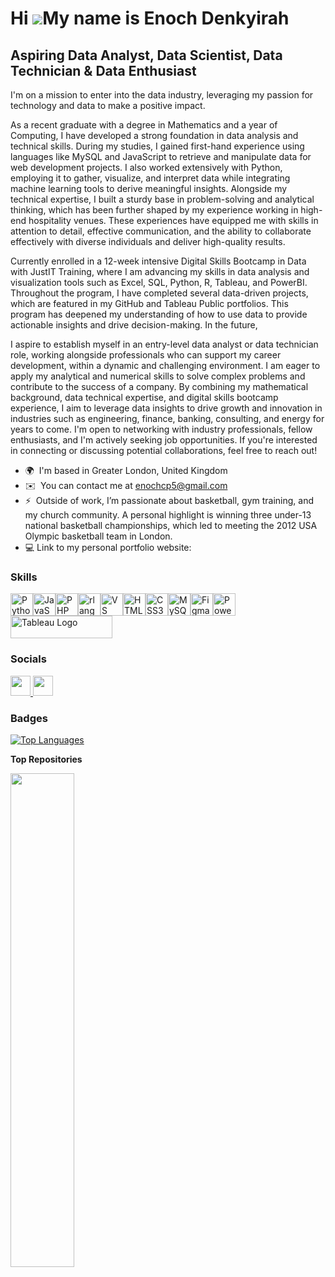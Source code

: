 Hi ![](https://user-images.githubusercontent.com/18350557/176309783-0785949b-9127-417c-8b55-ab5a4333674e.gif)My name is Enoch Denkyirah
=======================================================================================================================================

Aspiring Data Analyst, Data Scientist, Data Technician & Data Enthusiast
------------------------------------------------------------------------

I'm on a mission to enter into the data industry, leveraging my passion for technology and data to make a positive impact. 

As a recent graduate with a degree in Mathematics and a year of Computing, I have developed a strong foundation in data analysis and technical skills. During my studies, I gained first-hand experience using languages like MySQL and JavaScript to retrieve and manipulate data for web development projects. I also worked extensively with Python, employing it to gather, visualize, and interpret data while integrating machine learning tools to derive meaningful insights. Alongside my technical expertise, I built a sturdy base in problem-solving and analytical thinking, which has been further shaped by my experience working in high-end hospitality venues. These experiences have equipped me with skills in attention to detail, effective communication, and the ability to collaborate effectively with diverse individuals and deliver high-quality results.

Currently enrolled in a 12-week intensive Digital Skills Bootcamp in Data with JustIT Training, where I am advancing my skills in data analysis and visualization tools such as Excel, SQL, Python, R, Tableau, and PowerBI. Throughout the program, I have completed several data-driven projects, which are featured in my GitHub and Tableau Public portfolios. This program has deepened my understanding of how to use data to provide actionable insights and drive decision-making. In the future, 

I aspire to establish myself in an entry-level data analyst or data technician role, working alongside professionals who can support my career development, within a dynamic and challenging environment. I am eager to apply my analytical and numerical skills to solve complex problems and contribute to the success of a company. By combining my mathematical background, data technical expertise, and digital skills bootcamp experience, I aim to leverage data insights to drive growth and innovation in industries such as engineering, finance, banking, consulting, and energy for years to come. I'm open to networking with industry professionals, fellow enthusiasts, and I'm actively seeking job opportunities. If you're interested in connecting or discussing potential collaborations, feel free to reach out!

* 🌍  I'm based in Greater London, United Kingdom
* ✉️  You can contact me at [enochcp5@gmail.com](mailto:enochcp5@gmail.com)
* ⚡  Outside of work, I’m passionate about basketball, gym training, and my church community. A personal highlight is winning three under-13 national basketball championships, which led to meeting the 2012 USA Olympic basketball team in London.
* :computer: Link to my personal portfolio website: 


### Skills


<p align="left">
<a href="https://www.python.org/" target="_blank" rel="noreferrer"><img src="https://raw.githubusercontent.com/danielcranney/readme-generator/main/public/icons/skills/python-colored.svg" width="36" height="36" alt="Python" /></a><a href="https://developer.mozilla.org/en-US/docs/Web/JavaScript" target="_blank" rel="noreferrer"><img src="https://raw.githubusercontent.com/danielcranney/readme-generator/main/public/icons/skills/javascript-colored.svg" width="36" height="36" alt="JavaScript" /></a><a href="https://www.php.net/" target="_blank" rel="noreferrer"><img src="https://raw.githubusercontent.com/danielcranney/readme-generator/main/public/icons/skills/php-colored.svg" width="36" height="36" alt="PHP" /></a><a href="https://www.r-project.org/" target="_blank" rel="noreferrer"><img src="https://raw.githubusercontent.com/danielcranney/readme-generator/main/public/icons/skills/rlang-colored.svg" width="36" height="36" alt="rlang" /></a><a href="https://code.visualstudio.com/" target="_blank" rel="noreferrer"><img src="https://raw.githubusercontent.com/danielcranney/readme-generator/main/public/icons/skills/visualstudiocode.svg" width="36" height="36" alt="VS Code" /></a><a href="https://developer.mozilla.org/en-US/docs/Glossary/HTML5" target="_blank" rel="noreferrer"><img src="https://raw.githubusercontent.com/danielcranney/readme-generator/main/public/icons/skills/html5-colored.svg" width="36" height="36" alt="HTML5" /></a><a href="https://www.w3.org/TR/CSS/#css" target="_blank" rel="noreferrer"><img src="https://raw.githubusercontent.com/danielcranney/readme-generator/main/public/icons/skills/css3-colored.svg" width="36" height="36" alt="CSS3" /></a><a href="https://www.mysql.com/" target="_blank" rel="noreferrer"><img src="https://raw.githubusercontent.com/danielcranney/readme-generator/main/public/icons/skills/mysql-colored.svg" width="36" height="36" alt="MySQL" /></a><a href="https://www.figma.com/" target="_blank" rel="noreferrer"><img src="https://raw.githubusercontent.com/danielcranney/readme-generator/main/public/icons/skills/figma-colored.svg" width="36" height="36" alt="Figma" /></a><a href="https://app.powerbi.com/" target="_blank" rel="noreferrer"><img src="https://cdn.worldvectorlogo.com/logos/power-bi.svg" width="36" height="36" alt="PowerBI" /></a><a href="https://tableau.com/" target="_blank" rel="noreferrer; return false;"><img src="https://raw.githubusercontent.com/gilbarbara/logos/main/logos/tableau.svg" width="163" height="36" alt="Tableau Logo" /></a>
</p>



### Socials

<p align="left"> <a href="https://www.github.com/ed392" target="_blank" rel="noreferrer"> <picture> <source media="(prefers-color-scheme: dark)" srcset="https://raw.githubusercontent.com/danielcranney/readme-generator/main/public/icons/socials/github-dark.svg" /> <source media="(prefers-color-scheme: light)" srcset="https://raw.githubusercontent.com/danielcranney/readme-generator/main/public/icons/socials/github.svg" /> <img src="https://raw.githubusercontent.com/danielcranney/readme-generator/main/public/icons/socials/github.svg" width="32" height="32" /> </picture> </a> <a href="https://www.linkedin.com/in/enoch-denkyirah-7036a31a2" target="_blank" rel="noreferrer"> <picture> <source media="(prefers-color-scheme: dark)" srcset="https://raw.githubusercontent.com/danielcranney/readme-generator/main/public/icons/socials/linkedin-dark.svg" /> <source media="(prefers-color-scheme: light)" srcset="https://raw.githubusercontent.com/danielcranney/readme-generator/main/public/icons/socials/linkedin.svg" /> <img src="https://raw.githubusercontent.com/danielcranney/readme-generator/main/public/icons/socials/linkedin.svg" width="32" height="32" /> </picture> </a></p>

### Badges

<a href="https://github.com/ed392" align="left"><img src="https://github-readme-stats.vercel.app/api/top-langs/?username=ed392&langs_count=10&title_color=facc15&text_color=ffffff&icon_color=facc15&bg_color=1c1917&hide_border=true&locale=en&custom_title=Top%20%Languages" alt="Top Languages" /></a>

<b>**Top Repositories**</b>

<div width="100%" align="center"><a href="https://github.com/ed392/ed392" align="left"><img align="left" width="45%" src="https://github-readme-stats.vercel.app/api/pin/?username=ed392&repo=ed392&title_color=facc15&text_color=ffffff&icon_color=facc15&bg_color=1c1917&hide_border=true&locale=en" /></a></div><br /><br /><br /><br /><br /><br /><br />
